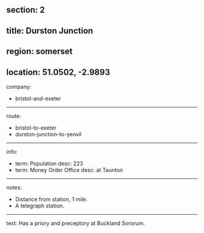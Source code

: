 section: 2
----
title: Durston Junction
----
region: somerset
----
location: 51.0502, -2.9893
----
company:
- bristol-and-exeter
----
route:
- bristol-to-exeter
- durston-junction-to-yeovil
----
info:
- term: Population
  desc: 223
- term: Money Order Office
  desc: at Taunton
----
notes:
- Distance from station, 1 mile.
- A telegraph station.
----
text: Has a priory and preceptory at Buckland Sororum.
